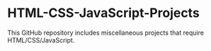 # HTML-CSS-JavaScript-Projects
This GitHub repository includes miscellaneous projects that require HTML/CSS/JavaScript. 
